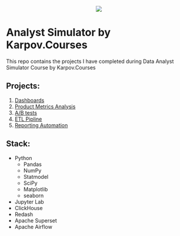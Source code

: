 <p align="center">
  <img src="https://user-images.githubusercontent.com/107271811/216179818-c854cabb-61f4-472c-9087-60ab26db6dac.jpg">
</p>

# Analyst Simulator by Karpov.Courses
This repo contains the projects I have completed during Data Analyst Simulator Course by Karpov.Courses

## Projects:
1. [Dashboards](https://github.com/alexander-tereshin/Karpov.Courses/tree/main/Dashboards)
2. [Product Metrics Analysis](https://github.com/alexander-tereshin/Karpov.Courses/tree/main/product_metrics_analysis)
3. [A/B tests](https://github.com/alexander-tereshin/Karpov.Courses/tree/main/AB_testing)
4. [ETL Pipline](https://github.com/alexander-tereshin/Karpov.Courses/tree/main/ETL_pipline)
5. [Reporting Automation](https://github.com/alexander-tereshin/Karpov.Courses/tree/main/reporting_automation)

## Stack:
- Python
    - Pandas
    - NumPy
    - Statmodel
    - SciPy  
    - Matplotlib
    - seaborn
- Jupyter Lab 
- ClickHouse
- Redash 
- Apache Superset
- Apache Airflow
